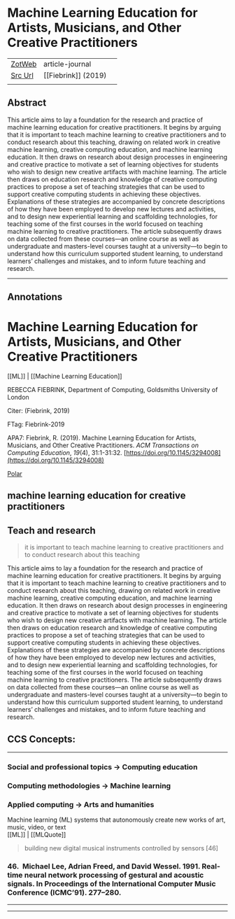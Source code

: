 
# Machine Learning Education for Artists, Musicians, and Other Creative Practitioners



|       |       |       |
|  ---  |  ---  |  ---  |
|   [ZotWeb](http://zotero.org/users/180474/items/KW34I7H9)    | article-journal      |       |
|   [Src Url](http://doi.org/10.1145/3294008)    |  [[Fiebrink]] (2019)     |       |
|       |       |       |


## Abstract

This article aims to lay a foundation for the research and practice of machine learning education for creative practitioners. It begins by arguing that it is important to teach machine learning to creative practitioners and to conduct research about this teaching, drawing on related work in creative machine learning, creative computing education, and machine learning education. It then draws on research about design processes in engineering and creative practice to motivate a set of learning objectives for students who wish to design new creative artifacts with machine learning. The article then draws on education research and knowledge of creative computing practices to propose a set of teaching strategies that can be used to support creative computing students in achieving these objectives. Explanations of these strategies are accompanied by concrete descriptions of how they have been employed to develop new lectures and activities, and to design new experiential learning and scaffolding technologies, for teaching some of the first courses in the world focused on teaching machine learning to creative practitioners. The article subsequently draws on data collected from these courses—an online course as well as undergraduate and masters-level courses taught at a university—to begin to understand how this curriculum supported student learning, to understand learners’ challenges and mistakes, and to inform future teaching and research.

----

## Annotations

Machine Learning Education for Artists, Musicians, and Other Creative Practitioners
===================================================================================  
[[ML]] | [[Machine Learning Education]] 





REBECCA FIEBRINK, Department of Computing, Goldsmiths University of London

Citer: (Fiebrink, 2019)

FTag: Fiebrink-2019

APA7: Fiebrink, R. (2019). Machine Learning Education for Artists, Musicians, and Other Creative Practitioners. _ACM Transactions on Computing Education_, _19_(4), 31:1-31:32. [https://doi.org/10.1145/3294008](https://doi.org/10.1145/3294008)

 [Polar](https://app.getpolarized.io/doc/12MSPyatVCApVe7CivVgyPaNFiS8tyZhijnUSwcfxu5EYbTN1XL)



machine learning education for creative practitioners
-----------------------------------------------------



Teach and research
------------------

>it is important to teach machine learning to creative practitioners and to conduct research about this teaching



This article aims to lay a foundation for the research and practice of machine learning education for creative practitioners. It begins by arguing that it is important to teach machine learning to creative practitioners and to conduct research about this teaching, drawing on related work in creative machine learning, creative computing education, and machine learning education. It then draws on research about design processes in engineering and creative practice to motivate a set of learning objectives for students who wish to design new creative artifacts with machine learning. The article then draws on education research and knowledge of creative computing practices to propose a set of teaching strategies that can be used to support creative computing students in achieving these objectives. Explanations of these strategies are accompanied by concrete descriptions of how they have been employed to develop new lectures and activities, and to design new experiential learning and scaffolding technologies, for teaching some of the first courses in the world focused on teaching machine learning to creative practitioners. The article subsequently draws on data collected from these courses—an online course as well as undergraduate and masters-level courses taught at a university—to begin to understand how this curriculum supported student learning, to understand learners’ challenges and mistakes, and to inform future teaching and research.



CCS Concepts:
-------------

  

---

### Social and professional topics → Computing education

  

### Computing methodologies → Machine learning

  

### Applied computing → Arts and humanities



Machine learning (ML) systems that autonomously create new works of art, music, video, or text  
[[ML]] | [[MLQuote]] 





  

>building new digital musical instruments controlled by sensors [46] 

### 46.  Michael Lee, Adrian Freed, and David Wessel. 1991. Real-time neural network processing of gestural and acoustic signals. In Proceedings of the International Computer Music Conference (ICMC’91). 277–280.






----

----

